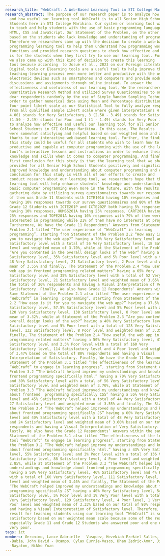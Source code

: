 ```yaml
---
research_title: "WebCraft: A Web-Based Learning Tool in STI College Marikina"
research_abstract: The purpose of our research paper is to analyze how effective
  and how useful our learning tool WebCraft is to all Senior High School
  Students here in STI College Marikina. Our system or learning tool was created
  to teach and help students with the use of basic programming languages such as
  HTML, CSS and JavaScript. Our Statement of the Problem, on the other hand, was
  based on the students who lack knowledge and understanding of programming.
  Therefore we researchers came up with the decision to create a web-based
  programming learning tool to help them understand how programming works and
  functions and provided research questions to check how effective and useful it
  is for the students when they first try to use our learning tool. Furthermore,
  we also came up with this kind of decision to create this learning
  tool because according  to Josué et al., 2023 on our Foreign Literature,
  Digital tools or Elearning tools are a useful tool to help improve the
  teaching-learning process even more better and productive with the use of
  electronic devices such as smartphones and computers and provide modules,
  discussions and assignments through online instead. To answer the
  effectiveness and usefulness of our learning tool, We the researchers used
  Quantitative Research Method and utilized Survey Questionnaires to our
  dear respondents randomly by the use of Simple Random Sampling Technique in
  order to gather numerical data using Mean and Percentage distribution and (4)
  four point likert scale as our Statistical Tool to fully analyze responses
  from all qualified sample Likert scale where given interpretations 4 (3.50 -
  4.00) stands for Very Satisfactory, 3 (2.50 - 3.49) stands for Satisfactory, 2
  (1.50 - 2.49) stands for Poor and 1 (1 - 1.49) stands for Very Poor in order
  to analyze how effective and useful our learning tool for all Senior High
  School Students in STI College Marikina. In this case, The Results
  were somewhat satisfying and helpful based on our weighted mean and analysis
  thanks to our interactive web-based learning tool. Further, the findings of
  this study could be useful for all students who wish to learn how to be more
  productive and capable at computer programming with the use of the learning
  tool’s interactive lessons and instructions in order to enhance their
  knowledge and skills when it comes to computer programming. And finally, our
  first conclusion for this study is that the learning tool that we shared and
  provided for all Senior High School Students positively and significantly
  improved knowledge and understanding about computer programming and our second
  conclusion for this study is with all of our efforts to create and
  conduct research about our learning tool, we researchers hope that this
  learning tool will help enhance students’ knowledge and understanding about
  basic computer programming even more in the future. With the results, Upon
  gathering data by utilizing survey questionnaires towards our respondents, 20%
  of them was Grade 11 Students with ICTE101A having 10% responses and ABM101A
  having 10% responses towards our survey questionnaires and 80% of them was
  Grade 12 Students with ICTE201P and ICTE202P both having 5% responses, ABM201A
  having 10% responses, HUMSS201A having 25% responses, CART201A having the same
  25% responses and TOPE201A having 10% responses with 79% of them were
  interested in programming while 21% of them have no interests at programming.
  Furthermore, We have the Grade 11 Respondents’ Answers from Statement of the
  Problem 2.1 titled “The user experience of “WebCraft” in learning 
  programming”, starting from Statement of the Problem 2.2 “How easy is it for
  you to navigate the web app?” having a 70% Very Satisfactory level and 30%
  Satisfactory level with a total of 56 Very Satisfactory level, 18 Satisfactory
  level and weighted mean of 3.70%, while at the Statement of the Problem 2.3
  “Are you contented in the overall design looks of the web?” having a 60% Very
  Satisfactory level, 35% Satisfactory level and 5% Poor level with a total of
  48 Very Satisfactory level, 21 Satisfactory level, 2 Poor level and weighted
  mean of 3.55% and finally, The Statement of the Problem 2.4 “How useful the
  web app in frontend programming related matters” having a 65% Very
  Satisfactory level and 35% Satisfactory level with a total of 52 Very
  Satisfactory level, 21 Satisfactory level and weighted mean of 3.65% based on
  the total of 20% respondents and having a Visual Interpretation of Very
  Satisfactory. Finally, We also have Grade 12 Respondents’ Answers within the
  Same Statement of the Problem 2.1 also titled “The user experience of
  “WebCraft” in learning  programming”, starting from Statement of the Problem
  2.2 “How easy is it for you to navigate the web app?” having a 37.5% Very
  Satisfactory level, 57.5% Satisfactory level and 5% Poor level with a total of
  120 Very Satisfactory level, 138 Satisfactory level, 8 Poor level and weighted
  mean of 3.32%, while at Statement of the Problem 2.3 “Are you contented in the
  overall design looks of the web?” having a 40% Very Satisfactory level, 55%
  Satisfactory level and 5% Poor level with a total of 128 Very Satisfactory
  level, 132 Satisfactory level, 8 Poor level and weighted mean of 3.35% and
  finally, The Statement of the Problem 2.4 “How useful the web app in frontend
  programming related matters” having a 50% Very Satisfactory level, 47.5%
  Satisfactory level and 2.5% Poor level with a total of 160 Very
  Satisfactory level, 114 Satisfactory level and 4 Poor level and weighted mean
  of 3.47% based on the total of 80% respondents and having a Visual
  Interpretation of Satisfactory. Finally, We have the Grade 11 Respondents from
  Statement of the Problem 3.1 titled “The effectiveness of the learning tool
  “WebCraft” to engage in learning progress”, starting from Statement of the
  Problem 3.2 “The WebCraft helped improve my understandings and knowledge about
  frontend programming specifically html.” having a 70% Very Satisfactory level
  and 30% Satisfactory level with a total of 56 Very Satisfactory level, 18
  Satisfactory level and weighted mean of 3.70%, while at Statement of the
  Problem 3.3 “The WebCraft helped improved my understandings and knowledge
  about frontend  programming specifically CSS” having a 55% Very Satisfactory
  level and 45% Satisfactory level with a total of 44 Very Satisfactory level,
  27 Satisfactory level and weighted mean of 3.55% and finally, The Statement of
  the Problem 3.4 “The WebCraft helped improved my understandings and knowledge
  about frontend programming specifically JS” having a 60% Very Satisfactory
  level and 40% Satisfactory level with a total of 48 Very Satisfactory level
  and 24 Satisfactory level and weighted mean of 3.60% based on our total of 20%
  respondents and having a Visual Interpretation of Very Satisfactory. And
  lastly, We also have the Grade 12 Respondents’ Answers within the same
  Statement of the Problem 3.1 also titled “The effectiveness of the learning
  tool “WebCraft” to engage in learning progress”, starting from Statement of
  the Problem 3.2 “The WebCraft helped improve my understandings and knowledge
  about frontend programming specifically html.” having a 43% Very Satisfactory
  level, 55% Satisfactory level and 2% Poor level with a total of 136 Very
  Satisfactory level, 88 Satisfactory level, 4 Poor level and weighted mean of
  2.85%, while at Statement of the Problem 3.3 “The WebCraft helped improved my
  understandings and knowledge about frontend programming specifically CSS”
  having a 50% Very Satisfactory level, 46% Satisfactory level and 4% Poor level
  with a total of 160 Very Satisfactory level, 111 Satisfactory level, 6 Poor
  level and weighted mean of 3.46% and finally, The Statement of the Problem 3.4
  “The WebCraft helped improved my understandings and knowledge about frontend
  programming specifically JS” having a 40% Very Satisfactory level, 54%
  Satisfactory level, 5% Poor level and 1% Very Poor level with a total of 128
  Very Satisfactory level, 129 Satisfactory level, 4 Poor level, 1 Very
  Poor level and weighted mean of 3.33% based on our total of 80% respondents
  and having a Visual Interpretation of Satisfactory level. Therefore, our
  result for teaching students using our learning tool “WebCraft” is somewhat
  satisfactory based on our weighted mean scale because some of the respondents,
  especially Grade 11 and Grade 12 Students who answered poor and one did answer
  very poor.
tags: ict
members: Geronimo, Lance Gabrielle - Vasquez, Hezekiah Ezekiel-Salles, Angelo
  -Babia, John David - Ocampo, Cylax Eurrie-Vasco, Dhan Zedric-Amor, Jiamwayne
  -Bayaton, Nikko Yuan
---
```

